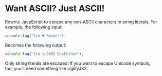 # Want ASCII? Just ASCII!

Rewrite JavaScript to escape any non-ASCII characters in string literals. For example, the following input:

```js
console.log("Ich ♥ Bücher");
```

Becomes the following output:

```js
console.log("Ich \u2665 B\xFCcher");
```

Only string literals are escaped! If you want to escape Unicode symbols, too, you’ll need something like UglifyJS2.

